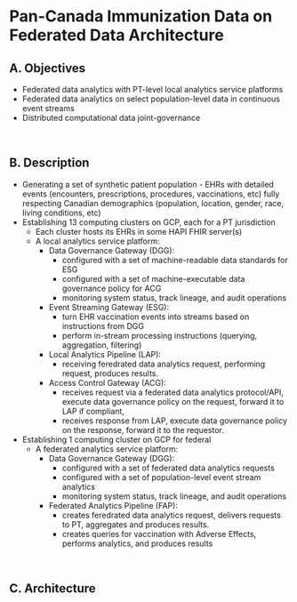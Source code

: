 # Pan-Canada Immunization Data on Federated Data Architecture

## A. Objectives
- Federated data analytics with PT-level local analytics service platforms
- Federated data analytics on select population-level data in continuous event streams
- Distributed computational data joint-governance

&nbsp;

## B. Description
- Generating a set of synthetic patient population - EHRs with detailed events (encounters, prescriptions, procedures, vaccinations, etc) fully respecting Canadian demographics (population, location, gender, race, living conditions, etc)
- Establishing 13 computing clusters on GCP, each for a PT jurisdiction
	+ Each cluster hosts its EHRs in some HAPI FHIR server(s)
	+ A local analytics service platform: 
		* Data Governance Gateway (DGG):
			- configured with a set of machine-readable data standards for ESG
			- configured with a set of machine-executable data governance policy for ACG
			- monitoring system status, track lineage, and audit operations
		* Event Streaming Gateway (ESG): 
			- turn EHR vaccination events into streams based on instructions from DGG
			- perform in-stream processing instructions (querying, aggregation, filtering)
		* Local Analytics Pipeline (LAP):
			- receiving feredrated data analytics request, performing request, produces results.
		* Access Control Gateway (ACG):
			- receives request via a federated data analytics protocol/API, execute data governance policy on the request, forward it to LAP if compliant, 
			- receives response from LAP, execute data governance policy on the response, forward it to the requestor.
- Establishing 1 computing cluster on GCP for federal
	+ A federated analytics service platform:
		* Data Governance Gateway (DGG):
			- configured with a set of federated data analytics requests
			- configured with a set of population-level event stream analytics
			- monitoring system status, track lineage, and audit operations
		* Federated Analytics Pipeline (FAP):
			- creates feredrated data analytics request, delivers requests to PT, aggregates and produces results.
			- creates queries for vaccination with Adverse Effects, performs analytics, and produces results

&nbsp;

## C. Architecture

&nbsp;